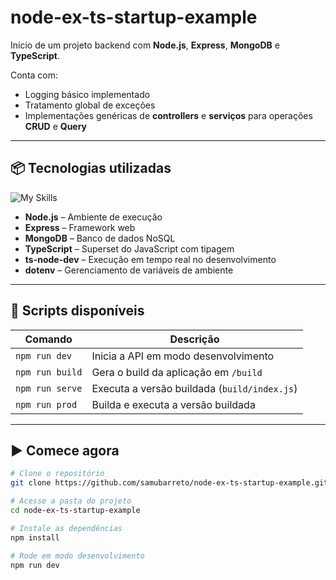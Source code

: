 # node-ex-ts-startup-example

Início de um projeto backend com **Node.js**, **Express**, **MongoDB** e **TypeScript**.

Conta com:
- Logging básico implementado
- Tratamento global de exceções
- Implementações genéricas de **controllers** e **serviços** para operações **CRUD** e **Query**

---

## 📦 Tecnologias utilizadas

![My Skills](https://skillicons.dev/icons?i=ts,nodejs,express,mongodb) 

- **Node.js** – Ambiente de execução
- **Express** – Framework web
- **MongoDB** – Banco de dados NoSQL
- **TypeScript** – Superset do JavaScript com tipagem
- **ts-node-dev** – Execução em tempo real no desenvolvimento
- **dotenv** – Gerenciamento de variáveis de ambiente

---

## 🧰 Scripts disponíveis

| Comando                | Descrição                                 |
|------------------------|-------------------------------------------|
| `npm run dev`          | Inicia a API em modo desenvolvimento       |
| `npm run build`        | Gera o build da aplicação em `/build`     |
| `npm run serve`        | Executa a versão buildada (`build/index.js`) |
| `npm run prod`         | Builda e executa a versão buildada         |

---

## ▶️ Comece agora

```bash
# Clone o repositório
git clone https://github.com/samubarreto/node-ex-ts-startup-example.git

# Acesse a pasta do projeto
cd node-ex-ts-startup-example

# Instale as dependências
npm install

# Rode em modo desenvolvimento
npm run dev
